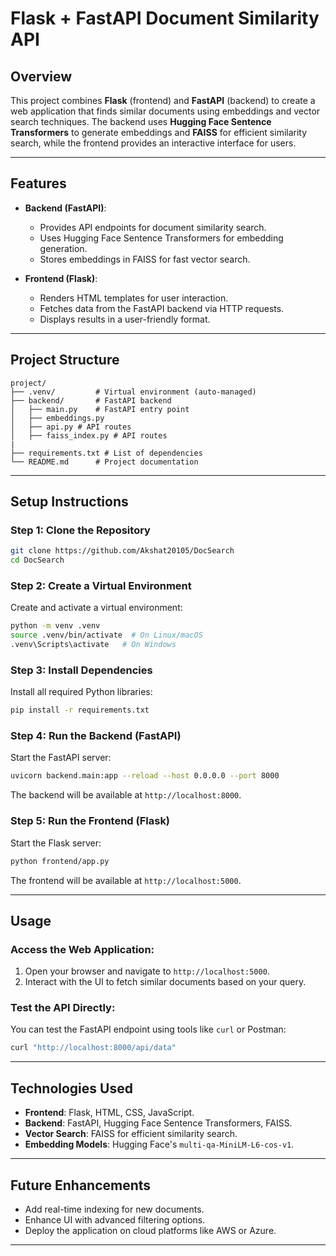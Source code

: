 # **Flask + FastAPI Document Similarity API**

## **Overview**
This project combines **Flask** (frontend) and **FastAPI** (backend) to create a web application that finds similar documents using embeddings and vector search techniques. The backend uses **Hugging Face Sentence Transformers** to generate embeddings and **FAISS** for efficient similarity search, while the frontend provides an interactive interface for users.

---

## **Features**
- **Backend (FastAPI)**:
  - Provides API endpoints for document similarity search.
  - Uses Hugging Face Sentence Transformers for embedding generation.
  - Stores embeddings in FAISS for fast vector search.

- **Frontend (Flask)**:
  - Renders HTML templates for user interaction.
  - Fetches data from the FastAPI backend via HTTP requests.
  - Displays results in a user-friendly format.

---

## **Project Structure**
```
project/
├── .venv/         # Virtual environment (auto-managed)
├── backend/       # FastAPI backend
│   ├── main.py    # FastAPI entry point
│   ├── embeddings.py
│   ├── api.py # API routes
│   ├── faiss_index.py # API routes
|
├── requirements.txt # List of dependencies
└── README.md      # Project documentation
```

---

## **Setup Instructions**

### **Step 1: Clone the Repository**
```sh
git clone https://github.com/Akshat20105/DocSearch
cd DocSearch
```

### **Step 2: Create a Virtual Environment**
Create and activate a virtual environment:
```sh
python -m venv .venv
source .venv/bin/activate  # On Linux/macOS
.venv\Scripts\activate   # On Windows
```

### **Step 3: Install Dependencies**
Install all required Python libraries:
```sh
pip install -r requirements.txt
```

### **Step 4: Run the Backend (FastAPI)**
Start the FastAPI server:
```sh
uvicorn backend.main:app --reload --host 0.0.0.0 --port 8000
```
The backend will be available at `http://localhost:8000`.

### **Step 5: Run the Frontend (Flask)**
Start the Flask server:
```sh
python frontend/app.py
```
The frontend will be available at `http://localhost:5000`.

---

## **Usage**

### Access the Web Application:
1. Open your browser and navigate to `http://localhost:5000`.
2. Interact with the UI to fetch similar documents based on your query.

### Test the API Directly:
You can test the FastAPI endpoint using tools like `curl` or Postman:
```sh
curl "http://localhost:8000/api/data"
```

---

## **Technologies Used**
- **Frontend**: Flask, HTML, CSS, JavaScript.
- **Backend**: FastAPI, Hugging Face Sentence Transformers, FAISS.
- **Vector Search**: FAISS for efficient similarity search.
- **Embedding Models**: Hugging Face's `multi-qa-MiniLM-L6-cos-v1`.

---

## **Future Enhancements**
- Add real-time indexing for new documents.
- Enhance UI with advanced filtering options.
- Deploy the application on cloud platforms like AWS or Azure.

---
